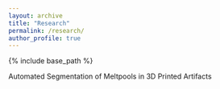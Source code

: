 ```yaml
---
layout: archive
title: "Research"
permalink: /research/
author_profile: true
---
```


{% include base_path %}

Automated Segmentation of Meltpools in 3D Printed Artifacts 

